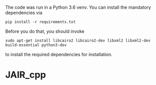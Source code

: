 The code was run in a Python 3.6 venv. You can install the mandatory dependencies via 

`pip install -r requirements.txt`

Before you do that, you should invoke

`sudo apt-get install libcairo2 libcairo2-dev libxml2 libxml2-dev build-essential python3-dev `

to install the required dependencies for installation.
# JAIR_cpp
